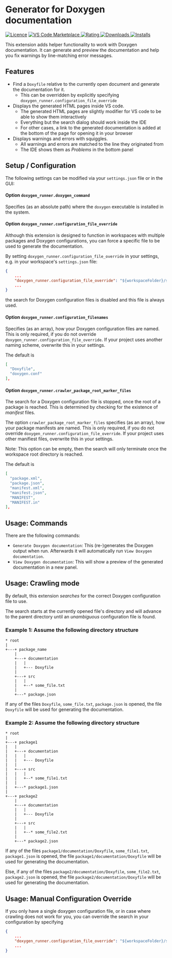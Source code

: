 # Generator for Doxygen documentation

[![Licence](https://img.shields.io/github/license/betwo/vscode-doxygen-runner)](https://github.com/betwo/vscode-doxygen-runner)
[![VS Code Marketplace](https://vsmarketplacebadge.apphb.com/version-short/betwo.vscode-doxygen-runner.svg) ![Rating](https://vsmarketplacebadge.apphb.com/rating-short/betwo.vscode-doxygen-runner.svg) ![Downloads](https://vsmarketplacebadge.apphb.com/downloads-short/betwo.vscode-doxygen-runner.svg) ![Installs](https://vsmarketplacebadge.apphb.com/installs-short/betwo.vscode-doxygen-runner.svg)](https://marketplace.visualstudio.com/items?itemName=betwo.vscode-doxygen-runner)

This extension adds helper functionality to work with Doxygen documentation.
It can generate and preview the documentation and help you fix warnings by line-matching error messages.

## Features

* Find a `Doxyfile` relative to the currently open document and generate the documentation for it.
  * This can be overridden by explicitly specifying `doxygen_runner.configuration_file_override`
* Displays the generated HTML pages inside VS code.
  * The generated HTML pages are slightly modifier for VS code to be able to show them interactively
  * Everything but the search dialog should work inside the IDE
  * For other cases, a link to the generated documentation is added at the bottom of the page for opening it in your browser
* Displays warnings and errors with squiggles.
  * All warnings and errors are matched to the line they originated from
  * The IDE shows them as *Problems* in the bottom panel

## Setup / Configuration

The following settings can be modified via your `settings.json` file or in the GUI:

#### Option `doxygen_runner.doxygen_command`

Specifies (as an absolute path) where the `doxygen` executable is installed in the system.

#### Option `doxygen_runner.configuration_file_override`

Although this extension is designed to function in workspaces with multiple packages and Doxygen configurations,
you can force a specific file to be used to generate the documentation.

By setting `doxygen_runner.configuration_file_override` in your settings, e.g. in your workspace's `settings.json` file:
```json
{
    ...
    "doxygen_runner.configuration_file_override": "${workspaceFolder}/some/path/to/your/documentation/Doxyfile",
    ...
}
```
the search for Doxygen configuration files is disabled and this file is always used.

#### Option `doxygen_runner.configuration_filenames`

Specifies (as an array), how your Doxygen configuration files are named. This is only required, if you do not override `doxygen_runner.configuration_file_override`.
If your project uses another naming scheme, overwrite this in your settings.

The default is
```json
[
  "Doxyfile",
  "doxygen.conf"
],
```

#### Option `doxygen_runner.crawler_package_root_marker_files`

The search for a Doxygen configuration file is stopped, once the root of a package is reached. This is determined by checking for the existence of *manifest* files.

The option `crawler_package_root_marker_files` specifies (as an array), how your package manifests are named. This is only required, if you do not override `doxygen_runner.configuration_file_override`.
If your project uses other manifiest files, overwrite this in your settings.

Note: This option can be empty, then the search will only terminate once the workspace root directory is reached.

The default is
```json
[
  "package.xml",
  "package.json",
  "manifest.xml",
  "manifest.json",
  "MANIFEST",
  "MANIFEST.in"
],
```

## Usage: Commands

There are the following commands:

* `Generate Doxygen documentation`: This (re-)generates the Doxygen output when run. Afterwards it will automatically run `View Doxygen documentation`.
* `View Doxygen documentation`: This will show a preview of the generated documentation in a new panel.

## Usage: Crawling mode

By default, this extension *searches* for the correct Doxygen configuration file to use.

The search starts at the currently opened file's directory and will advance to the parent directory until an *unambiguous* configuration file is found.

### Example 1: Assume the following directory structure

```
* root
|
+---+ package_name
    |
    +---+ documentation
    |   |
    |   +--- Doxyfile
    |
    +---+ src
    |   |
    |   +--* some_file.txt
    |
    +---* package.json

```

If any of the files `Doxyfile`, `some_file.txt`, `package.json` is opened, the file `Doxyfile` will be used for generating the documentation.

### Example 2: Assume the following directory structure

```
* root
|
+---+ package1
|   |
|   +---+ documentation
|   |   |
|   |   +--- Doxyfile
|   |
|   +---+ src
|   |   |
|   |   +--* some_file1.txt
|   |
|   +---* package1.json
|
+---+ package2
    |
    +---+ documentation
    |   |
    |   +--- Doxyfile
    |
    +---+ src
    |   |
    |   +--* some_file2.txt
    |
    +---* package2.json

```

If any of the files `package1/documentation/Doxyfile`, `some_file1.txt`, `package1.json` is opened, the file  `package1/documentation/Doxyfile` will be used for generating the documentation.

Else, if any of the files `package2/documentation/Doxyfile`, `some_file2.txt`, `package2.json` is opened, the file  `package2/documentation/Doxyfile` will be used for generating the documentation.


## Usage: Manual Configuration Override

If you only have a single doxygen configuration file, or in case where crawling does not work for you, you can override the search in your configuration by specifying

```json
{
    ...
    "doxygen_runner.configuration_file_override": "${workspaceFolder}/some/path/to/your/documentation/Doxyfile",
    ...
}
```